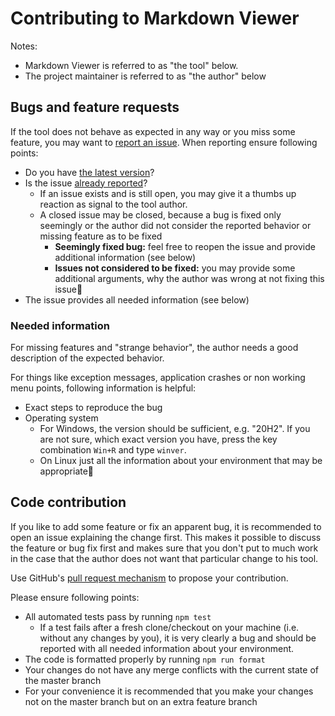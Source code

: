 # Contributing to Markdown Viewer

Notes:

- Markdown Viewer is referred to as "the tool" below.
- The project maintainer is referred to as "the author" below

## Bugs and feature requests

If the tool does not behave as expected in any way or you miss some feature, you may want to [report an issue](https://github.com/c3er/mdview/issues/new/choose). When reporting ensure following points:

- Do you have [the latest version](https://github.com/c3er/mdview/releases/latest)?
- Is the issue [already reported](https://github.com/c3er/mdview/issues?q=)?
    - If an issue exists and is still open, you may give it a thumbs up reaction as signal to the tool author.
    - A closed issue may be closed, because a bug is fixed only seemingly or the author did not consider the reported behavior or missing feature as to be fixed
        - **Seemingly fixed bug:** feel free to reopen the issue and provide additional information (see below)
        - **Issues not considered to be fixed:** you may provide some additional arguments, why the author was wrong at not fixing this issue🙂
- The issue provides all needed information (see below)

### Needed information

For missing features and "strange behavior", the author needs a good description of the expected behavior.

For things like exception messages, application crashes or non working menu points, following information is helpful:

- Exact steps to reproduce the bug
- Operating system
    - For Windows, the version should be sufficient, e.g. "20H2". If you are not sure, which exact version you have, press the key combination `Win+R` and type `winver`.
    - On Linux just all the information about your environment that may be appropriate🙂

## Code contribution

If you like to add some feature or fix an apparent bug, it is recommended to open an issue explaining the change first. This makes it possible to discuss the feature or bug fix first and makes sure that you don't put to much work in the case that the author does not want that particular change to his tool.

Use GitHub's [pull request mechanism](https://github.com/c3er/mdview/compare) to propose your contribution.

Please ensure following points:

- All automated tests pass by running `npm test`
    - If a test fails after a fresh clone/checkout on your machine (i.e. without any changes by you), it is very clearly a bug and should be reported with all needed information about your environment.
- The code is formatted properly by running `npm run format`
- Your changes do not have any merge conflicts with the current state of the master branch
- For your convenience it is recommended that you make your changes not on the master branch but on an extra feature branch
